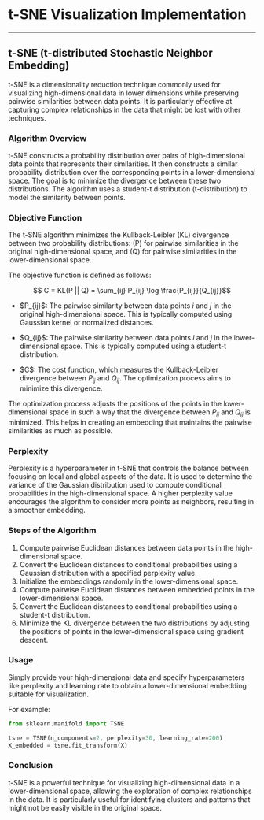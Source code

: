 # t-SNE Visualization Implementation
---

## t-SNE (t-distributed Stochastic Neighbor Embedding)

t-SNE is a dimensionality reduction technique commonly used for visualizing high-dimensional data in lower dimensions while preserving pairwise similarities between data points. It is particularly effective at capturing complex relationships in the data that might be lost with other techniques.

### Algorithm Overview

t-SNE constructs a probability distribution over pairs of high-dimensional data points that represents their similarities. It then constructs a similar probability distribution over the corresponding points in a lower-dimensional space. The goal is to minimize the divergence between these two distributions. The algorithm uses a student-t distribution (t-distribution) to model the similarity between points.

### Objective Function

The t-SNE algorithm minimizes the Kullback-Leibler (KL) divergence between two probability distributions: \(P\) for pairwise similarities in the original high-dimensional space, and \(Q\) for pairwise similarities in the lower-dimensional space.

The objective function is defined as follows:

$$ C = KL(P || Q) = \sum_{ij} P_{ij} \log \frac{P_{ij}}{Q_{ij}}$$

- $P_{ij}\$: The pairwise similarity between data points $i$ and $j$ in the original high-dimensional space. This is typically computed using Gaussian kernel or normalized distances.

- $Q_{ij}\$: The pairwise similarity between data points $i$ and $j$ in the lower-dimensional space. This is typically computed using a student-t distribution.

- $C\$: The cost function, which measures the Kullback-Leibler divergence between $P_{ij}$ and $Q_{ij}$. The optimization process aims to minimize this divergence.

The optimization process adjusts the positions of the points in the lower-dimensional space in such a way that the divergence between $P_{ij}$ and $Q_{ij}$ is minimized. This helps in creating an embedding that maintains the pairwise similarities as much as possible.

### Perplexity

Perplexity is a hyperparameter in t-SNE that controls the balance between focusing on local and global aspects of the data. It is used to determine the variance of the Gaussian distribution used to compute conditional probabilities in the high-dimensional space. A higher perplexity value encourages the algorithm to consider more points as neighbors, resulting in a smoother embedding.

### Steps of the Algorithm

1. Compute pairwise Euclidean distances between data points in the high-dimensional space.
2. Convert the Euclidean distances to conditional probabilities using a Gaussian distribution with a specified perplexity value.
3. Initialize the embeddings randomly in the lower-dimensional space.
4. Compute pairwise Euclidean distances between embedded points in the lower-dimensional space.
5. Convert the Euclidean distances to conditional probabilities using a student-t distribution.
6. Minimize the KL divergence between the two distributions by adjusting the positions of points in the lower-dimensional space using gradient descent.

### Usage

Simply provide your high-dimensional data and specify hyperparameters like perplexity and learning rate to obtain a lower-dimensional embedding suitable for visualization.

For example:
```python
from sklearn.manifold import TSNE

tsne = TSNE(n_components=2, perplexity=30, learning_rate=200)
X_embedded = tsne.fit_transform(X)
```

### Conclusion
t-SNE is a powerful technique for visualizing high-dimensional data in a lower-dimensional space, allowing the exploration of complex relationships in the data. It is particularly useful for identifying clusters and patterns that might not be easily visible in the original space.
